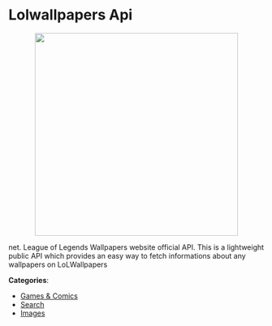 # Lolwallpapers Api
<p align="center">
    <img width="400" src="https://raw.githubusercontent.com/apis-list/apis-list/apis/lolwallpapers-api/logo_256x256.png" />
</p>

net. League of Legends Wallpapers website official API.  This is a lightweight public API which provides an easy way to fetch informations about any wallpapers on LoLWallpapers



**Categories**:
- [Games & Comics](https://github.com/apis-list/apis-list#games-and-comics)
- [Search](https://github.com/apis-list/apis-list#search)
- [Images](https://github.com/apis-list/apis-list#images)






